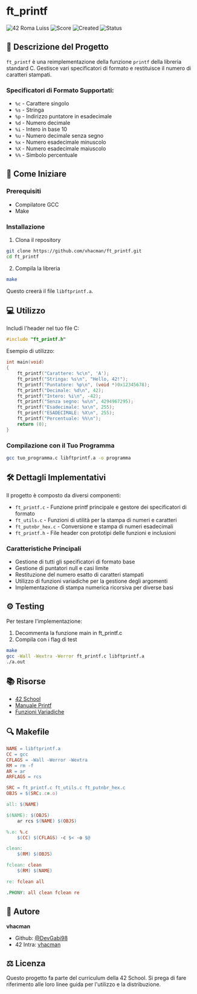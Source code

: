# ft_printf

![42 Roma Luiss](https://img.shields.io/badge/42-Roma_Luiss-green)
![Score](https://img.shields.io/badge/Score-100-green)
![Created](https://img.shields.io/badge/Created-February_2025-blue)
![Status](https://img.shields.io/badge/Status-Success-violet)

## 📝 Descrizione del Progetto

`ft_printf` è una reimplementazione della funzione `printf` della libreria standard C. Gestisce vari specificatori di formato e restituisce il numero di caratteri stampati.

### Specificatori di Formato Supportati:

- `%c` - Carattere singolo
- `%s` - Stringa
- `%p` - Indirizzo puntatore in esadecimale
- `%d` - Numero decimale
- `%i` - Intero in base 10
- `%u` - Numero decimale senza segno
- `%x` - Numero esadecimale minuscolo
- `%X` - Numero esadecimale maiuscolo
- `%%` - Simbolo percentuale

## 🚀 Come Iniziare

### Prerequisiti
- Compilatore GCC
- Make

### Installazione

1. Clona il repository
```bash
git clone https://github.com/vhacman/ft_printf.git
cd ft_printf
```

2. Compila la libreria
```bash
make
```

Questo creerà il file `libftprintf.a`.

## 💻 Utilizzo

Includi l'header nel tuo file C:
```c
#include "ft_printf.h"
```

Esempio di utilizzo:
```c
int main(void)
{
    ft_printf("Carattere: %c\n", 'A');
    ft_printf("Stringa: %s\n", "Hello, 42!");
    ft_printf("Puntatore: %p\n", (void *)0x12345678);
    ft_printf("Decimale: %d\n", 42);
    ft_printf("Intero: %i\n", -42);
    ft_printf("Senza segno: %u\n", 4294967295);
    ft_printf("Esadecimale: %x\n", 255);
    ft_printf("ESADECIMALE: %X\n", 255);
    ft_printf("Percentuale: %%\n");
    return (0);
}
```

### Compilazione con il Tuo Programma
```bash
gcc tuo_programma.c libftprintf.a -o programma
```

## 🛠️ Dettagli Implementativi

Il progetto è composto da diversi componenti:

- `ft_printf.c` - Funzione printf principale e gestore dei specificatori di formato
- `ft_utils.c` - Funzioni di utilità per la stampa di numeri e caratteri
- `ft_putnbr_hex.c` - Conversione e stampa di numeri esadecimali
- `ft_printf.h` - File header con prototipi delle funzioni e inclusioni

### Caratteristiche Principali
- Gestione di tutti gli specificatori di formato base
- Gestione di puntatori null e casi limite
- Restituzione del numero esatto di caratteri stampati
- Utilizzo di funzioni variadiche per la gestione degli argomenti
- Implementazione di stampa numerica ricorsiva per diverse basi

## ⚙️ Testing

Per testare l'implementazione:
1. Decommenta la funzione main in ft_printf.c
2. Compila con i flag di test
```bash
make
gcc -Wall -Wextra -Werror ft_printf.c libftprintf.a
./a.out
```

## 📚 Risorse
- [42 School](https://42.fr/)
- [Manuale Printf](https://man7.org/linux/man-pages/man3/printf.3.html)
- [Funzioni Variadiche](https://en.cppreference.com/w/c/variadic)

## 🔍 Makefile

```makefile
NAME = libftprintf.a
CC = gcc
CFLAGS = -Wall -Werror -Wextra
RM = rm -f
AR = ar
ARFLAGS = rcs

SRC = ft_printf.c ft_utils.c ft_putnbr_hex.c
OBJS = $(SRC:.c=.o)

all: $(NAME)

$(NAME): $(OBJS)
    ar rcs $(NAME) $(OBJS)

%.o: %.c
    $(CC) $(CFLAGS) -c $< -o $@

clean:
    $(RM) $(OBJS)

fclean: clean
    $(RM) $(NAME)

re: fclean all

.PHONY: all clean fclean re
```

## 👤 Autore
**vhacman**
- Github: [@DevGabi98](https://github.com/DevGabi98)
- 42 Intra: [vhacman](https://profile.intra.42.fr/)

## ⚖️ Licenza
Questo progetto fa parte del curriculum della 42 School. Si prega di fare riferimento alle loro linee guida per l'utilizzo e la distribuzione.